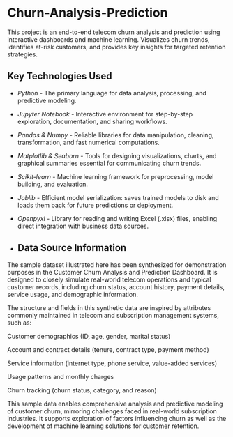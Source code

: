 # Churn-Analysis-Prediction
This project is an end-to-end telecom churn analysis and prediction using interactive dashboards and machine learning. Visualizes churn trends, identifies at-risk customers, and provides key insights for targeted retention strategies.

## Key Technologies Used

- *Python* - The primary language for data analysis, processing, and predictive modeling.

- *Jupyter Notebook* - Interactive environment for step-by-step exploration, documentation, and sharing workflows.

- *Pandas & Numpy* - Reliable libraries for data manipulation, cleaning, transformation, and fast numerical computations.

- *Matplotlib & Seaborn* - Tools for designing visualizations, charts, and graphical summaries essential for communicating churn trends.

- *Scikit-learn* - Machine learning framework for preprocessing, model building, and evaluation.

- *Joblib* - Efficient model serialization: saves trained models to disk and loads them back for future predictions or deployment.

- *Openpyxl* - Library for reading and writing Excel (.xlsx) files, enabling direct integration with business data sources.

- ## Data Source Information

 The sample dataset illustrated here has been synthesized for demonstration purposes in the Customer Churn Analysis and Prediction Dashboard. It is designed to closely simulate real-world telecom operations and typical customer records, including churn status, account history, payment details, service usage, and demographic information.

The structure and fields in this synthetic data are inspired by attributes commonly maintained in telecom and subscription management systems, such as:

Customer demographics (ID, age, gender, marital status)

Account and contract details (tenure, contract type, payment method)

Service information (internet type, phone service, value-added services)

Usage patterns and monthly charges

Churn tracking (churn status, category, and reason)

This sample data enables comprehensive analysis and predictive modeling of customer churn, mirroring challenges faced in real-world subscription industries. It supports exploration of factors influencing churn as well as the development of machine learning solutions for customer retention.
